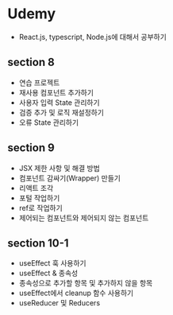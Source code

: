 # Udemy

- React.js, typescript, Node.js에 대해서 공부하기

## section 8

- 연습 프로젝트
- 재사용 컴포넌트 추가하기
- 사용자 입력 State 관리하기
- 검증 추가 및 로직 재설정하기
- 오류 State 관리하기

## section 9

- JSX 제한 사항 및 해결 방법
- 컴포넌트 감싸기(Wrapper) 만들기
- 리액트 조각
- 포털 작업하기
- ref로 작업하기
- 제어되는 컴포넌트와 제어되지 않는 컴포넌트

## section 10-1

- useEffect 훅 사용하기
- useEffect & 종속성
- 종속성으로 추가할 항목 및 추가하지 않을 항목
- useEffect에서 cleanup 함수 사용하기
- useReducer 및 Reducers
